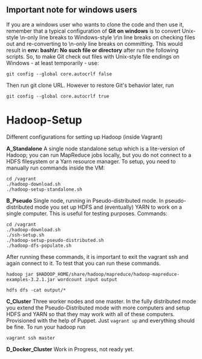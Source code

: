 ## Important note for windows users

If you are a windows user who wants to clone the code and then use it, remember that a typical configuration of **Git on windows** is to convert Unix-style \n-only line breaks to Windows-style \r\n line breaks on checking files out and re-converting to \n-only line breaks on committing. This would result in **env: bash\r: No such file or directory** after run the following scripts. So, to make Git check out files with Unix-style file endings on Windows - at least temporarily - use:
```
git config --global core.autocrlf false
```
Then run git clone URL. However to restore Git's behavior later, run 
```
git config --global core.autocrlf true
```

# Hadoop-Setup

Different configurations for setting up Hadoop (inside Vagrant)


**A_Standalone** A single node standalone setup which is a lite-version of Hadoop; you can run MapReduce jobs locally, but you do not connect to a HDFS filesystem or a Yarn resource manager. 
To setup, you need to manually run commands inside the VM:

```
cd /vagrant
./hadoop-download.sh
./hadoop-setup-standalone.sh
```

**B_Pseudo** Single node, running in Pseudo-distributed mode. In pseudo-distributed mode you set up HDFS and (eventually) YARN to work on a single computer. This is useful for testing purposes.
Commands:

```
cd /vagrant
./hadoop-download.sh
./ssh-setup.sh
./hadoop-setup-pseudo-distributed.sh
./hadoop-dfs-populate.sh
```
After running these commands, it is important to exit the vagrant ssh and again connect to it. To test that you can run these commands.

```
hadoop jar $HADOOP_HOME/share/hadoop/mapreduce/hadoop-mapreduce-examples-3.2.1.jar wordcount input output

hdfs dfs -cat output/*
```

**C_Cluster** Three worker nodes and one master. In the fully distributed mode you extend the Pseudo-Distributed mode with more computers and setup HDFS and YARN so that they may work with all of these computers. Provisioned with the help of Puppet. Just `vagrant up` and everything should be fine. To run your hadoop run 

```
vagrant ssh master
```

**D_Docker_Cluster** Work in Progress, not ready yet.
